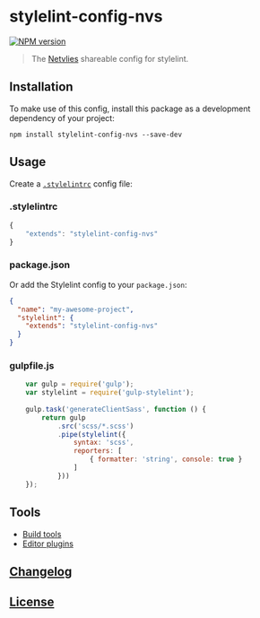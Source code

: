 # stylelint-config-nvs

[![NPM version](http://img.shields.io/npm/v/stylelint-config-nvs.svg)](https://www.npmjs.org/package/stylelint-config-nvs)

> The [Netvlies](https://www.netvlies.nl) shareable config for stylelint.

## Installation

To make use of this config, install this package as a development dependency of your project:

    npm install stylelint-config-nvs --save-dev

## Usage

Create a [`.stylelintrc`](http://eslint.org/docs/user-guide/configuring#configuration-file-formats) config file:

### .stylelintrc
```js
{
    "extends": "stylelint-config-nvs"
}
```

### package.json
Or add the Stylelint config to your `package.json`:

```json
{
  "name": "my-awesome-project",
  "stylelint": {
    "extends": "stylelint-config-nvs"
  }
}
```

### gulpfile.js
```js
    var gulp = require('gulp');
    var stylelint = require('gulp-stylelint');
    
    gulp.task('generateClientSass', function () {
        return gulp
            .src('scss/*.scss')
            .pipe(stylelint({
                syntax: 'scss',
                reporters: [
                    { formatter: 'string', console: true }
                ]
            }))
    });
```

## Tools

* [Build tools](http://stylelint.io/user-guide/complementary-tools/#build-tool-plugins)
* [Editor plugins](http://stylelint.io/user-guide/complementary-tools/#editor-plugins)

## [Changelog](CHANGELOG.md)

## [License](LICENSE)
